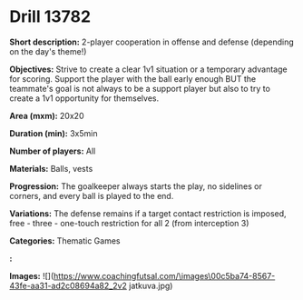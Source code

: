 # Drill 13782

**Short description:**
2-player cooperation in offense and defense (depending on the day's theme!)

**Objectives:**
Strive to create a clear 1v1 situation or a temporary advantage for scoring. Support the player with the ball early enough BUT the teammate's goal is not always to be a support player but also to try to create a 1v1 opportunity for themselves.

**Area (mxm):**
20x20

**Duration (min):**
3x5min

**Number of players:**
All

**Materials:**
Balls, vests

**Progression:**
The goalkeeper always starts the play, no sidelines or corners, and every ball is played to the end.

**Variations:**
The defense remains if a target contact restriction is imposed, free - three - one-touch restriction for all 2 (from interception 3)

**Categories:**
Thematic Games

**:**


**Images:**
![](https://www.coachingfutsal.com/\images\00c5ba74-8567-43fe-aa31-ad2c08694a82_2v2 jatkuva.jpg)

